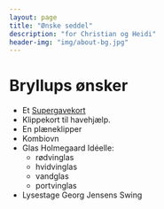 ```yaml
---
layout: page
title: "Ønske seddel"
description: "for Christian og Heidi"
header-img: "img/about-bg.jpg"
---
```

# Bryllups ønsker

* Et [Supergavekort](https://www.gavekortet.dk/supergiftcard.aspx)
* Klippekort til havehjælp.
* En plæneklipper
* Kombiovn
* Glas Holmegaard Idéelle:
  * rødvinglas
  * hvidvinglas
  * vandglas
  * portvinglas
* Lysestage Georg Jensens Swing

